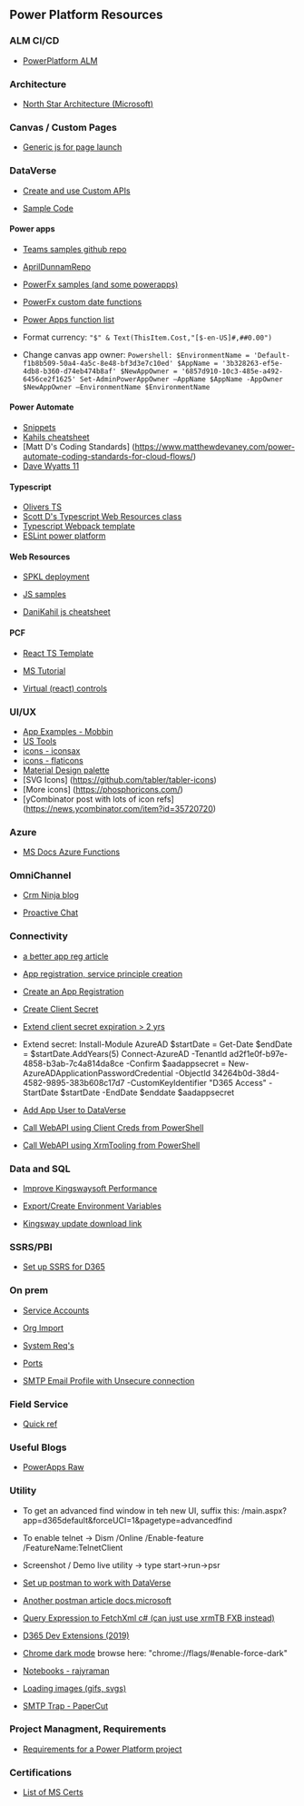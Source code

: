 ## Power Platform Resources

### ALM CI/CD
+ [PowerPlatform ALM](https://sharepains.com/2021/08/24/application-lifecycle-management/?utm_campaign=Power%20Platform%20Developers%20Weekly&utm_medium=email&utm_source=Revue%20newsletter)

### Architecture
+ [North Star Architecture (Microsoft)](https://github.com/microsoft/industry/tree/main/foundations/powerPlatform)

### Canvas / Custom Pages
+ [Generic js for page launch](https://saralagerquist.com/2023/08/15/use-a-generic-typescript-to-open-custom-pages/)

### DataVerse
+ [Create and use Custom APIs](https://docs.microsoft.com/en-us/powerapps/developer/data-platform/custom-api)

+ [Sample Code](https://docs.microsoft.com/en-us/dynamics365/customerengagement/on-premises/developer/sample-code-directory?view=op-9-1)

#### Power apps
+ [Teams samples github repo](https://github.com/OfficeDev)

+ [AprilDunnamRepo](https://github.com/gspro/PowerApps)

+ [PowerFx samples (and some powerapps)](https://pnp.github.io/powerplatform-samples/samples/powerapps/)

+ [PowerFx custom date functions](https://github.com/pnp/powerfx-samples/blob/main/samples/date-functions/sourcecode/Src/Title%20Screen.fx.yaml)

+ [Power Apps function list](https://www.matthewdevaney.com/the-complete-power-apps-functions-list/)

+ Format currency: `"$" & Text(ThisItem.Cost,"[$-en-US]#,##0.00")`
+ Change canvas app owner: `Powershell: $EnvironmentName = 'Default-f1b8b509-50a4-4a5c-8e48-bf3d3e7c10ed'
$AppName = '3b328263-ef5e-4db8-b360-d74eb474b8af'
$NewAppOwner = '6857d910-10c3-485e-a492-6456ce2f1625'
Set-AdminPowerAppOwner –AppName $AppName -AppOwner $NewAppOwner –EnvironmentName $EnvironmentName`


#### Power Automate
+ [Snippets](https://crmtipoftheday.com/pages/power-automate-gymnastics-reference-guide/)
+ [Kahils cheatsheet](https://danikahil.com/2022/04/power-automate-dataverse-cheatsheet.html )
+ [Matt D's Coding Standards] (https://www.matthewdevaney.com/power-automate-coding-standards-for-cloud-flows/)
+ [Dave Wyatts 11](https://dev.to/wyattdave/series/21919)

#### Typescript
+ [Olivers TS](https://www.oliverflint.co.uk/2020/03/07/D365-Typescript-Webresources-Part-1/)
+ [Scott D's Typescript Web Resources class](https://learn.develop1.net/courses/building-javascript-web-resources-using-typescript/contents/60a9660f607a8)
+ [Typescript Webpack template](https://xrm.al/blog/typescript-dataverse?utm_campaign=Power%20Platform%20Developers%20Weekly&utm_medium=email&utm_source=Revue%20newsletter)
+ [ESLint power platform](https://www.develop1.net/public/post/2022/07/21/power-apps-eslint-plugin-replaces-solution-checker-for-typescript-code?utm_campaign=Power%20Platform%20Developers%20Weekly&utm_medium=email&utm_source=Revue%20newsletter)

#### Web Resources
+ [SPKL deployment](https://benediktbergmann.eu/2021/06/16/add-sparkle-xrm-to-a-webresources-project/?utm_campaign=PP-Weekly&utm_medium=email&utm_source=Revue%20newsletter)

+ [JS samples](https://neilparkhurst.com/2017/02/25/javascript-my-collection/)

+ [DaniKahil js cheatsheet](https://danikahil.com/wp-content/uploads/2022/09/Power-Apps-Model-Driven-Apps-JavaScript-cheatsheet-1.pdf)
#### PCF
+ [React TS Template](https://github.com/gspro/pcf-react-typescript)
+ [MS Tutorial](https://docs.microsoft.com/en-us/powerapps/developer/component-framework/tutorial-create-model-driven-field-component)

+ [Virtual (react) controls](https://www.develop1.net/public/post/2022/04/07/how-to-convert-pcf-to-virtual-control?utm_campaign=Power%20Platform%20Developers%20Weekly&utm_medium=email&utm_source=Revue%20newsletter)

### UI/UX
+ [App Examples - Mobbin](https://mobbin.com/browse/ios/apps)
+ [US Tools](https://uxtools.co/)
+ [icons - iconsax](https://iconsax.io/)
+ [icons - flaticons](https://www.flaticon.com/)
+ [Material Design palette](https://www.materialpalette.com/)
+ [SVG Icons] (https://github.com/tabler/tabler-icons)
+ [More icons] (https://phosphoricons.com/)
+ [yCombinator post with lots of icon refs] (https://news.ycombinator.com/item?id=35720720)

### Azure
+ [MS Docs Azure Functions](https://docs.microsoft.com/en-us/azure/azure-functions/functions-run-local?tabs=v3%2Cwindows%2Ccsharp%2Cportal%2Cbash%2Ckeda)

### OmniChannel
+ [Crm Ninja blog](https://thecrm.ninja/omnichannel-for-dynamics-365/)

+ [Proactive Chat](https://carldesouza.com/use-omnichannel-proactive-chat-to-engage-with-your-customers/?utm_campaign=Power%20Platform%20Developers%20Weekly&utm_medium=email&utm_source=Revue%20newsletter)

### Connectivity
+ [a better app reg article](https://www.m365princess.com/blogs/2022-07-25-why-your-service-principal-doesnt-need-a-dynamics-user_impersonation-scope/?utm_campaign=Power%20Platform%20Developers%20Weekly&utm_medium=email&utm_source=Revue%20newsletter)

+ [App registration, service principle creation](https://www.matthewdevaney.com/a-visual-guide-to-power-platform-service-principal-setup/?s=03)

+ [Create an App Registration](https://docs.microsoft.com/en-us/powerapps/developer/data-platform/walkthrough-register-app-azure-active-directory)

+ [Create Client Secret](https://docs.microsoft.com/en-us/azure/active-directory/develop/howto-create-service-principal-portal#option-2-create-a-new-application-secret)

+  [Extend client secret expiration > 2 yrs](https://crmtipoftheday.com/1404/app-secrets-that-last-longer-than-2-years/?utm_campaign=PP-Weekly&utm_medium=email&utm_source=Revue%20newsletter)

+ Extend secret:  Install-Module AzureAD
                  $startDate = Get-Date
                  $endDate = $startDate.AddYears(5)
                  Connect-AzureAD -TenantId ad2f1e0f-b97e-4858-b3ab-7c4a814da8ce -Confirm
                  $aadappsecret = New-AzureADApplicationPasswordCredential -ObjectId 34264b0d-38d4-4582-9895-383b608c17d7 -CustomKeyIdentifier "D365 Access" -StartDate $startDate -EndDate $enddate
                  $aadappsecret


+ [Add App User to DataVerse](https://docs.microsoft.com/en-us/power-platform/admin/manage-application-users)

+ [Call WebAPI using Client Creds from PowerShell](https://github.com/gspro/Power-Platform-Resources/commit/eca877be69a8017af44c6fbf2713f001ceae04ac)

+ [Call WebAPI using XrmTooling from PowerShell](https://docs.microsoft.com/en-us/powerapps/developer/data-platform/xrm-tooling/use-powershell-cmdlets-xrm-tooling-connect)

### Data and SQL
+ [Improve Kingswaysoft Performance](https://nishantrana.me/2021/06/15/how-to-improve-data-migration-performance-ssis-azure-data-factory-dataverse-dynamics-365/)

+ [Export/Create Environment Variables](https://github.com/gspro/SQLResources/blob/main/ExportEnvVars.sql)
+ [Kingsway update download link](https://www.kingswaysoft.com/downloads/releases/ssis/dynamics-365/IntegrationToolkit-Dynamics365-x64.zip)
### SSRS/PBI
+ [Set up SSRS for D365](https://readyxrm.blog/2021/01/23/ssrsdataverse2021/)

### On prem
+ [Service Accounts](https://docs.microsoft.com/en-us/previous-versions/dynamicscrm-2016/deployment-administrators-guide/hh699825(v=crm.8)?redirectedfrom=MSDN#BKMK_sandbox_perm)

+ [Org Import](https://docs.microsoft.com/en-us/dynamics365/customerengagement/on-premises/deploy/import-an-organization?view=op-9-1)

+ [System Req's](https://docs.microsoft.com/en-us/dynamics365/customerengagement/on-premises/deploy/system-requirements-required-technologies?view=op-9-1)

+ [Ports](https://docs.microsoft.com/en-us/dynamics365/customerengagement/on-premises/deploy/network-ports-for-microsoft-dynamics-365?view=op-9-1)

+ [SMTP Email Profile with Unsecure connection](https://github.com/gspro/SQLResources/blob/main/CrmOnPremEmailUnsecureConnection.sql)

### Field Service
+ [Quick ref](https://nishantrana.me/2021/08/17/quick-reference-dynamics-365-field-service/)

### Useful Blogs
+ [PowerApps Raw](https://www.richardawilson.com/)

### Utility
+ To get an advanced find window in teh new UI, suffix this:  /main.aspx?app=d365default&forceUCI=1&pagetype=advancedfind

+ To enable telnet -> Dism /Online /Enable-feature /FeatureName:TelnetClient

+ Screenshot / Demo live utility ->   type start->run->psr

+ [Set up postman to work with DataVerse](https://youtu.be/HpUj11yU0fY)
+ [Another postman article docs.microsoft](https://docs.microsoft.com/en-us/power-apps/developer/data-platform/webapi/setup-postman-environment)

+ [Query Expression to FetchXml c# (can just use xrmTB FXB instead)](https://github.com/gspro/Power-Platform-Fetch-XML/blob/main/QueryExpressionToFetchXml.cs)

+ [D365 Dev Extensions (2019)](https://github.com/tsharp/D365DeveloperExtensions)

+ [Chrome dark mode](https://www.tomsguide.com/news/how-to-enable-chrome-dark-mode)  browse here: "chrome://flags/#enable-force-dark"
+ [Notebooks - rajyraman](https://github.com/rajyraman/Dataverse-Interactive-Notebook)
+ [Loading images (gifs, svgs)](https://loading.io/)
+ [SMTP Trap - PaperCut](https://github.com/ChangemakerStudios/Papercut)

### Project Managment, Requirements
+ [Requirements for a Power Platform project](https://www.apprising.co.nz/post/gathering-defining-power-platform-requirements?utm_campaign=Power%20Platform%20Developers%20Weekly&utm_medium=email&utm_source=Revue%20newsletter)

### Certifications
+ [List of MS Certs](https://query.prod.cms.rt.microsoft.com/cms/api/am/binary/RE2PjDI)
